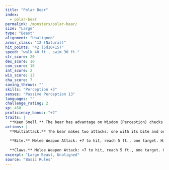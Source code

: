 ```yaml
---
title: "Polar Bear"
index:
  - polar-bear
permalink: /monsters/polar-bear/
size: "Large"
type: "Beast"
alignment: "Unaligned"
armor_class: "12 (Natural)"
hit_points: "42 (5d10+15)"
speed: "walk 40 ft., swim 30 ft."
str_score: 20
dex_score: 10
con_score: 16
int_score: 2
wis_score: 13
cha_score: 7
saving_throws: ""
skills: "Perception +3"
senses: "Passive Perception 13"
languages: ""
challenge_rating: 2
xp: 450
proficiency_bonus: "+2"
traits: |
  **Keen Smell.** The bear has advantage on Wisdom (Perception) checks that rely on smell.
actions: |
  **Multiattack.** The bear makes two attacks: one with its bite and one with its claws.
  
  **Bite.** Melee Weapon Attack: +7 to hit, reach 5 ft., one target. Hit: 9 (1d8 + 5) piercing damage.
  
  **Claws.** Melee Weapon Attack: +7 to hit, reach 5 ft., one target. Hit: 12 (2d6 + 5) slashing damage.  
excerpt: "Large Beast, Unaligned"
source: "Basic Rules"
---
```


